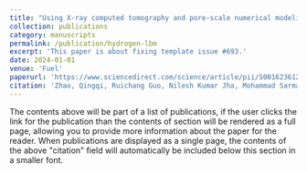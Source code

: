 ```yaml
---
title: "Using X-ray computed tomography and pore-scale numerical modeling to study the role of heterogeneous rock surface wettability on hydrogen-brine two-phase flow in underground hydrogen storage."
collection: publications
category: manuscripts
permalink: /publication/hydrogen-lbm
excerpt: 'This paper is about fixing template issue #693.'
date: 2024-01-01
venue: 'Fuel'
paperurl: 'https://www.sciencedirect.com/science/article/pii/S0016236124005623'
citation: 'Zhao, Qingqi, Ruichang Guo, Nilesh Kumar Jha, Mohammad Sarmadivaleh, Maxim Lebedev, Ahmed Al- Yaseri, James McClure, and Cheng Chen. ”Using X-ray computed tomography and pore-scale numerical modeling to study the role of heterogeneous rock surface wettability on hydrogen-brine two-phase flow in underground hydrogen storage.” Fuel 366 (2024): 131414.'
---
```


The contents above will be part of a list of publications, if the user clicks the link for the publication than the contents of section will be rendered as a full page, allowing you to provide more information about the paper for the reader. When publications are displayed as a single page, the contents of the above "citation" field will automatically be included below this section in a smaller font.
